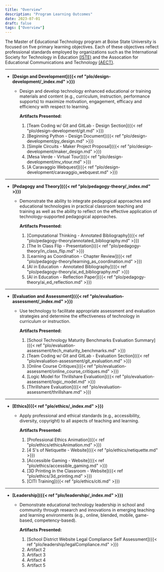 ```yaml
---
title: "Overview"
description: "Program Learning Outcomes"
date: 2023-07-01
draft: false
tags: ["Overview"]
---
```


The Master of Educational Technology program at Boise State University is focused on five primary learning objectives.  Each of these objectives reflect professional standards employed by organizations such as the International Society for Technology in Education [(ISTE)](https://www.iste.org) and the Assocation for Educational Communications and Technology [(AECT)](https://www.aect.org).
___

* **[Design and Development]({{< ref "plo/design-development/_index.md" >}})**
  * Design and develop technology enhanced educational or training materials and content (e.g., curriculum, instruction, performance supports) to maximize motivation, engagement, efficacy and efficiency with respect to learning.
    
    **Artifacts Presented:**
    1. [Team Coding w/ Git and GitLab - Design Section]({{< ref "plo/design-development/git.md" >}})
    2. [Beginning Python - Design Document]({{< ref "plo/design-development/py_design.md" >}})
    3. [Simple Circuits - Maker Project Proposal]({{< ref "plo/design-development/maker_design.md" >}})
    4. [Mesa Verde - Virtual Tour]({{< ref "plo/design-development/mv_vtour.md" >}})
    5. [A Caravaggio Webquest]({{< ref "plo/design-development/caravaggio_webquest.md" >}})
___
* **[Pedagogy and Theory]({{< ref "plo/pedagogy-theory/_index.md" >}})**
  * Demonstrate the ability to integrate pedagogical approaches and educational technologies in practical classroom teaching and training as well as the ability to reflect on the effective application of technology-supported pedagogical approaches.
    
     **Artifacts Presented:**
    1. [Computational Thinking - Annotated Bibliography]({{< ref "plo/pedagogy-theory/annotated_bibliography.md" >}})
    2. [The In Class Flip - Presentation]({{< ref "plo/pedagogy-theory/in_class_flip.md" >}})
    3. [Learning as Coordination - Chapter Review]({{< ref "plo/pedagogy-theory/learning_as_coordination.md" >}})
    4. [AI in Education - Annotated Bibliography]({{< ref "plo/pedagogy-theory/ai_ed_bibliography.md" >}})
    5. [AI in Education - Reflection Paper]({{< ref "plo/pedagogy-theory/ai_ed_reflection.md" >}})
___  
* **[Evaluation and Assessment]({{< ref "plo/evaluation-assessment/_index.md" >}})**
  * Use technology to facilitate appropriate assessment and evaluation strategies and determine the effectiveness of technology in curriculum or instruction.
    
     **Artifacts Presented:**
    1. [School Technology Maturity Benchmarks Evaluation Summary]({{< ref "plo/evaluation-assessment/tech_maturity_benchmarks.md" >}})
    2. [Team Coding w/ Git and GitLab - Evaluation Section]({{< ref "plo/evaluation-assessment/git_evaluation.md" >}})
    3. [Online Course Critiques]({{< ref "plo/evaluation-assessment/online_course_critiques.md" >}})
    4. [Logic Model for Thrillshare Evaluation]({{< ref "plo/evaluation-assessment/logic_model.md" >}})
    5. [Thrillshare Evaluation]({{< ref "plo/evaluation-assessment/thrillshare.md" >}})
___
* **[Ethics]({{< ref "plo/ethics/_index.md" >}})**
  * Apply professional and ethical standards (e.g., accessibility, diversity, copyright) to all aspects of teaching and learning.
    
     **Artifacts Presented:**
    1. [Professional Ethics Animation]({{< ref "plo/ethics/ethicsAnimation.md" >}})
    2. [4 S's of Netiquette - Website]({{< ref "plo/ethics/netiquette.md" >}})
    3. [Accessible Gaming - Website]({{< ref "plo/ethics/accessible_gaming.md" >}})
    4. [3D Printing in the Classroom - Website]({{< ref "plo/ethics/3d_printing.md" >}})
    5. [CITI Training]({{< ref "plo/ethics/citi.md" >}})
___
* **[Leadership]({{< ref "plo/leadership/_index.md" >}})**
  * Demonstrate educational technology leadership in school and community through research and innovations in emerging teaching and learning environments (e.g., online, blended, mobile, game-based, competency-based).
    
     **Artifacts Presented:**
    1. [School District Website Legal Compliance Self Assessment]({{< ref "plo/leadership/legalCompliance.md" >}})
    2. Artifact 2
    3. Artifact 3
    4. Artifact 4
    5. Artifact 5